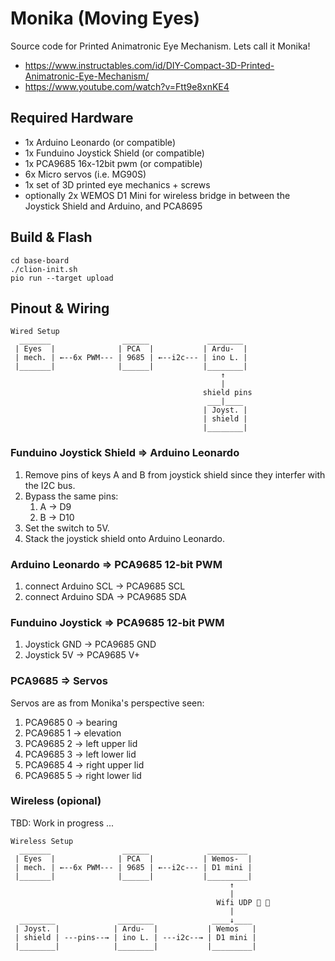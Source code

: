 # Monika (Moving Eyes) 
Source code for Printed Animatronic Eye Mechanism. Lets call it Monika!

* https://www.instructables.com/id/DIY-Compact-3D-Printed-Animatronic-Eye-Mechanism/
* https://www.youtube.com/watch?v=Ftt9e8xnKE4  

## Required Hardware
* 1x Arduino Leonardo (or compatible)
* 1x Funduino Joystick Shield (or compatible)
* 1x PCA9685 16x-12bit pwm (or compatible)
* 6x Micro servos (i.e. MG90S)
* 1x set of 3D printed eye mechanics + screws
* optionally 2x WEMOS D1 Mini for wireless bridge in between the Joystick Shield and Arduino, and PCA8695 

## Build & Flash
```
cd base-board
./clion-init.sh
pio run --target upload
```

## Pinout & Wiring
```
Wired Setup
  _______                ______             ________
 | Eyes  |              | PCA  |           | Ardu-  |
 | mech. | ←--6x PWM--- | 9685 | ←--i2c--- | ino L. | 
 |_______|              |______|           |________|
                                               ↑
                                               |
                                           shield pins
                                            ___|____
                                           | Joyst. |
                                           | shield |
                                           |________|
```
### Funduino Joystick Shield => Arduino Leonardo
1. Remove pins of keys A and B from joystick shield since they interfer with the I2C bus. 
1. Bypass the same pins:
   1. A -> D9
   1. B -> D10
1. Set the switch to 5V.
1. Stack the joystick shield onto Arduino Leonardo.

### Arduino Leonardo => PCA9685 12-bit PWM
1. connect Arduino SCL -> PCA9685 SCL
1. connect Arduino SDA -> PCA9685 SDA

### Funduino Joystick => PCA9685 12-bit PWM
1. Joystick GND -> PCA9685 GND
1. Joystick 5V -> PCA9685 V+

### PCA9685 => Servos
Servos are as from Monika's perspective seen:
1. PCA9685 0 -> bearing
1. PCA9685 1 -> elevation
1. PCA9685 2 -> left upper lid
1. PCA9685 3 -> left lower lid
1. PCA9685 4 -> right upper lid
1. PCA9685 5 -> right lower lid

### Wireless (opional)
TBD: Work in progress ...
```
Wireless Setup
  _______                ______             _________
 | Eyes  |              | PCA  |           | Wemos-  |
 | mech. | ←--6x PWM--- | 9685 | ←--i2c--- | D1 mini | 
 |_______|              |______|           |_________|
                                                 ↑
                                                 |
                                              Wifi UDP 📶 📶
                                                 |
  ________              ________             ____↓____
 | Joyst. |            | Ardu-  |           | Wemos   |
 | shield | ---pins--→ | ino L. | ---i2c--→ | D1 mini |
 |________|            |________|           |_________|
```